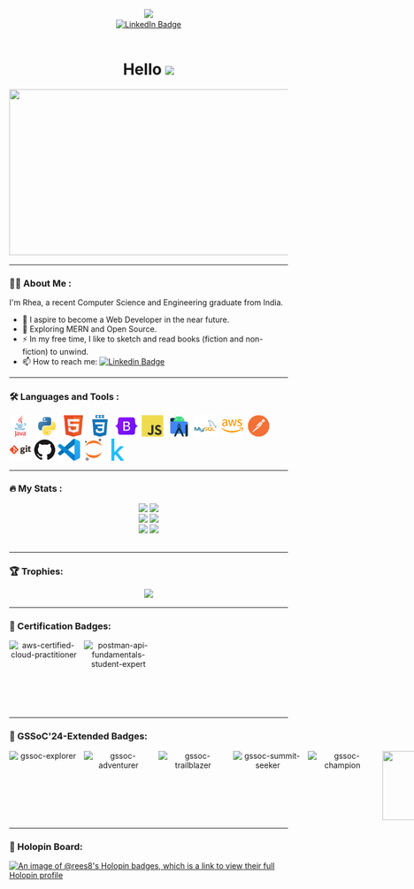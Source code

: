 <!--
**rees8/rees8** is a ✨ _special_ ✨ repository because its `README.md` (this file) appears on your GitHub profile.

Here are some ideas to get you started:

- 🔭 I’m currently working on ...
- 🌱 I’m currently learning ...
- 👯 I’m looking to collaborate on ...
- 🤔 I’m looking for help with ...
- 💬 Ask me about ...
- 📫 How to reach me: ...
- 😄 Pronouns: ...
- ⚡ Fun fact: ...
-->

<!--Header section starts-->
<!--GIF-->
<div id="header" align="center">
  <img src="https://i.giphy.com/media/v1.Y2lkPTc5MGI3NjExbXFqdnU5eW1vZXFiMndnNGdncGwxa3l5emo4YmV6OHVrYnlmc2gwbCZlcD12MV9pbnRlcm5hbF9naWZfYnlfaWQmY3Q9cw/aIJDrOomj81MQZz2uO/giphy.gif" width="100"/>
</div>

<!--LinkedIn profile-->
<div id="badges" align="center">
  <a href="https://www.linkedin.com/in/rhea-boppana-3990a5201/">
    <img src="https://img.shields.io/badge/LinkedIn-blue?style=for-the-badge&logo=linkedin&logoColor=white" alt="LinkedIn Badge"/>
  </a>
</div>

<!--Profile view count-->
<div id="profile-count" align="center">
  <img src="https://komarev.com/ghpvc/?username=rees8&style=flat-square&color=blue" alt=""/>
</div>

<!--Welcome message-->
<div id="welcome" align="center">
  <h1>
    Hello
      <img src="https://media.giphy.com/media/hvRJCLFzcasrR4ia7z/giphy.gif" width="30px"/>
  </h1>
</div>
<!--Header section ends-->

<!--About Me section starts-->
<!--GIF-->
<div align="center">
  <img src="https://i.giphy.com/media/v1.Y2lkPTc5MGI3NjExanppdTMzY3hsNmh6anZwYzQzOXdrOGxjMHBkenpqcjE0YjM4NXJycyZlcD12MV9pbnRlcm5hbF9naWZfYnlfaWQmY3Q9Zw/L1R1tvI9svkIWwpVYr/giphy.gif" width="600" height="300"/>
</div>

<!--About Me text-->
---

### :woman_technologist: About Me :
I'm Rhea, a recent Computer Science and Engineering graduate from India.

- :telescope: I aspire to become a Web Developer in the near future.
- :seedling: Exploring MERN and Open Source.
- :zap: In my free time, I like to sketch and read books (fiction and non-fiction) to unwind.
- :mailbox: How to reach me: [![Linkedin Badge](https://img.shields.io/badge/-rhea-blue?style=flat&logo=Linkedin&logoColor=white)](https://www.linkedin.com/in/rhea-boppana-3990a5201/)
<!--About Me section ends-->

<!--Languages and Tools section starts-->
---

### :hammer_and_wrench: Languages and Tools :
<div>
  <img src="https://github.com/devicons/devicon/blob/master/icons/java/java-original-wordmark.svg" title="Java" alt="Java" width="40" height="40"/>&nbsp;
  <img src="https://github.com/devicons/devicon/blob/master/icons/python/python-original.svg" title="Python" alt="Python" width="40" height="40"/>&nbsp;
  <img src="https://github.com/devicons/devicon/blob/master/icons/html5/html5-original.svg" title="HTML5" alt="HTML" width="40" height="40"/>&nbsp;
  <img src="https://github.com/devicons/devicon/blob/master/icons/css3/css3-plain-wordmark.svg"  title="CSS3" alt="CSS" width="40" height="40"/>&nbsp;
  <img src="https://github.com/devicons/devicon/blob/master/icons/bootstrap/bootstrap-original.svg"  title="Bootstrap" alt="Bootstrap" width="40" height="40"/>&nbsp;
  <img src="https://github.com/devicons/devicon/blob/master/icons/javascript/javascript-original.svg" title="JavaScript" alt="JavaScript" width="40" height="40"/>&nbsp;
  <img src="https://github.com/devicons/devicon/blob/master/icons/androidstudio/androidstudio-original.svg" title="Android Studio" alt="Android Studio" width="40" height="40"/>&nbsp;
  <img src="https://github.com/devicons/devicon/blob/master/icons/mysql/mysql-original-wordmark.svg" title="MySQL"  alt="MySQL" width="40" height="40"/>&nbsp;
  <img src="https://github.com/devicons/devicon/blob/master/icons/amazonwebservices/amazonwebservices-plain-wordmark.svg" title="AWS" alt="AWS" width="40" height="40"/>&nbsp;
  <img src="https://github.com/devicons/devicon/blob/master/icons/postman/postman-original.svg" title="Postman" **alt="Postman" width="40" height="40"/>
  <img src="https://github.com/devicons/devicon/blob/master/icons/git/git-original-wordmark.svg" title="Git" **alt="Git" width="40" height="40"/>
  <img src="https://github.com/devicons/devicon/blob/master/icons/github/github-original.svg" title="GitHub" **alt="GitHub" width="40" height="40"/>
  <img src="https://github.com/devicons/devicon/blob/master/icons/vscode/vscode-original.svg" title="VSCode" **alt="VSCode" width="40" height="40"/>
  <img src="https://github.com/devicons/devicon/blob/master/icons/jupyter/jupyter-original.svg" title="Jupyter" **alt="Jupyter" width="40" height="40"/>
  <img src="https://github.com/devicons/devicon/blob/master/icons/kaggle/kaggle-original.svg" title="Kaggle" **alt="Kaggle" width="40" height="40"/>
</div>
<!--Languages and Tools section ends-->

<!--GitHub Stats section starts-->
---

### :fire: My Stats :
<div align="center">

<img height="158em" src="https://github-profile-summary-cards.vercel.app/api/cards/profile-details?username=rees8&theme=tokyonight">
<img height="160em" src="https://github-profile-summary-cards.vercel.app/api/cards/productive-time?username=rees8&theme=tokyonight&utcOffset=8">
</br>
<img height="160em" src="https://github-profile-summary-cards.vercel.app/api/cards/repos-per-language?username=rees8&theme=tokyonight">
<img height="160em" src="https://github-profile-summary-cards.vercel.app/api/cards/most-commit-language?username=rees8&theme=tokyonight">
</br>
<img height="169em" src="https://github-readme-stats.vercel.app/api?username=rees8&theme=tokyonight&hide_border=false&include_all_commits=false&count_private=false">
<img height="169em" src="https://github-readme-streak-stats.herokuapp.com/?user=rees8&theme=tokyonight">
</div><br>
<!--GitHub Stats section ends-->

<!--Trophy section starts-->
---

### 🏆 Trophies:
<div align="center">
<img src="https://github-trophies.vercel.app/?username=rees8&theme=tokyonight&no-frame=false&no-bg=false&margin-w=4">
</div>
<!--Trophy section ends-->

<!--Badges section starts-->
---

### 🏅 Certification Badges:

<div style='display:flex; align-items:center; gap:10px;' align='center'>
  <img src="https://github.com/user-attachments/assets/286e59a3-5d56-458a-8499-ed936c195568" alt="aws-certified-cloud-practitioner" width="125px" height="125px">
  <img src="https://github.com/user-attachments/assets/486370df-2a75-4c84-b0d1-efa158f89a96" alt="postman-api-fundamentals-student-expert" width="125px" height="125px">
</div>

---

### 🏅 GSSoC'24-Extended Badges:

<div style='display:flex; align-items:center; gap:10px;' align='center'>
  <img src="https://raw.githubusercontent.com/GSSoC24/Postman-Challenge/main/docs/assets/1.png" alt="gssoc-explorer" width="125px" height="125px">
  <img src="https://raw.githubusercontent.com/GSSoC24/Postman-Challenge/main/docs/assets/2.png" alt="gssoc-adventurer" width="125px" height="125px">
  <img src="https://raw.githubusercontent.com/GSSoC24/Postman-Challenge/main/docs/assets/3.png" alt="gssoc-trailblazer" width="125px" height="125px">
  <img src="https://raw.githubusercontent.com/GSSoC24/Postman-Challenge/main/docs/assets/4.png" alt="gssoc-summit-seeker" width="125px" height="125px">
  <img src="https://raw.githubusercontent.com/GSSoC24/Postman-Challenge/main/docs/assets/5.png" alt="gssoc-champion" width="125px" height="125px">
  <img src="https://raw.githubusercontent.com/GSSoC24/Hack-Web3Conf/refs/heads/main/assets/Hack-Web3Conf%202024%20Badge%20(2).png" width="125px" height="125px" />
</div>

---

### 🏅 Holopin Board:

[![An image of @rees8's Holopin badges, which is a link to view their full Holopin profile](https://holopin.me/rees8)](https://holopin.io/@rees8) 

<!--Badges section ends-->
